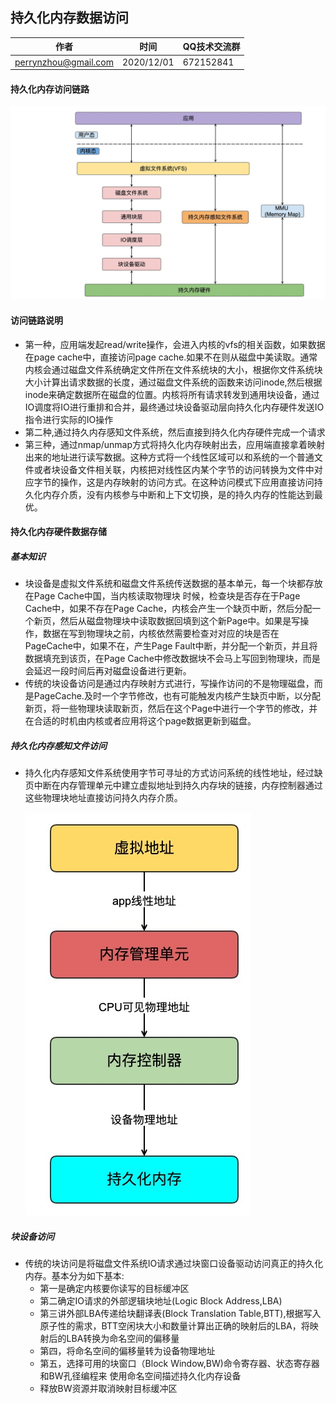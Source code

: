 ## 持久化内存数据访问

| 作者 | 时间 |QQ技术交流群 |
| ------ | ------ |------ |
| perrynzhou@gmail.com |2020/12/01 |672152841|

####  持久化内存访问链路

![pmemory](../images/pmem-access.jpeg)

#### 访问链路说明

- 第一种，应用端发起read/write操作，会进入内核的vfs的相关函数，如果数据在page cache中，直接访问page cache.如果不在则从磁盘中美读取。通常内核会通过磁盘文件系统确定文件所在文件系统块的大小，根据你文件系统块大小计算出请求数据的长度，通过磁盘文件系统的函数来访问inode,然后根据inode来确定数据所在磁盘的位置。内核将所有请求转发到通用块设备，通过IO调度将IO进行重排和合并，最终通过块设备驱动层向持久化内存硬件发送IO指令进行实际的IO操作
- 第二种,通过持久内存感知文件系统，然后直接到持久化内存硬件完成一个请求
- 第三种，通过nmap/unmap方式将持久化内存映射出去，应用端直接拿着映射出来的地址进行读写数据。这种方式将一个线性区域可以和系统的一个普通文件或者块设备文件相关联，内核把对线性区内某个字节的访问转换为文件中对应字节的操作，这是内存映射的访问方式。在这种访问模式下应用直接访问持久化内存介质，没有内核参与中断和上下文切换，是的持久内存的性能达到最优。

#### 持久化内存硬件数据存储

##### 基本知识

- 块设备是虚拟文件系统和磁盘文件系统传送数据的基本单元，每一个块都存放在Page Cache中国，当内核读取物理块 时候，检查块是否存在于Page Cache中，如果不存在Page Cache，内核会产生一个缺页中断，然后分配一个新页，然后从磁盘物理块中读取数据回填到这个新Page中。如果是写操作，数据在写到物理块之前，内核依然需要检查对对应的块是否在PageCache中，如果不在，产生Page Fault中断，并分配一个新页，并且将数据填充到该页，在Page Cache中修改数据块不会马上写回到物理块，而是会延迟一段时间后再对磁盘设备进行更新。
- 传统的块设备访问是通过内存映射方式进行，写操作访问的不是物理磁盘，而是PageCache.及时一个字节修改，也有可能触发内核产生缺页中断，以分配新页，将一些物理块读取新页，然后在这个Page中进行一个字节的修改，并在合适的时机由内核或者应用将这个page数据更新到磁盘。



##### 持久化内存感知文件访问

- 持久化内存感知文件系统使用字节可寻址的方式访问系统的线性地址，经过缺页中断在内存管理单元中建立虚拟地址到持久内存块的链接，内存控制器通过这些物理块地址直接访问持久内存介质。

  ![](../images/pmem-access-data.jpeg)

##### 块设备访问

- 传统的块访问是将磁盘文件系统IO请求通过块窗口设备驱动访问真正的持久化内存。基本分为如下基本:
  - 第一是确定内核要你读写的目标缓冲区
  - 第二确定IO请求的外部逻辑块地址(Logic Block Address,LBA)
  - 第三讲外部LBA传递给块翻译表(Block Translation Table,BTT),根据写入原子性的需求，BTT空闲块大小和数量计算出正确的映射后的LBA，将映射后的LBA转换为命名空间的偏移量
  - 第四，将命名空间的偏移量转为设备物理地址
  - 第五，选择可用的块窗口（Block Window,BW)命令寄存器、状态寄存器和BW孔径编程来 使用命名空间描述持久化内存设备
  - 释放BW资源并取消映射目标缓冲区